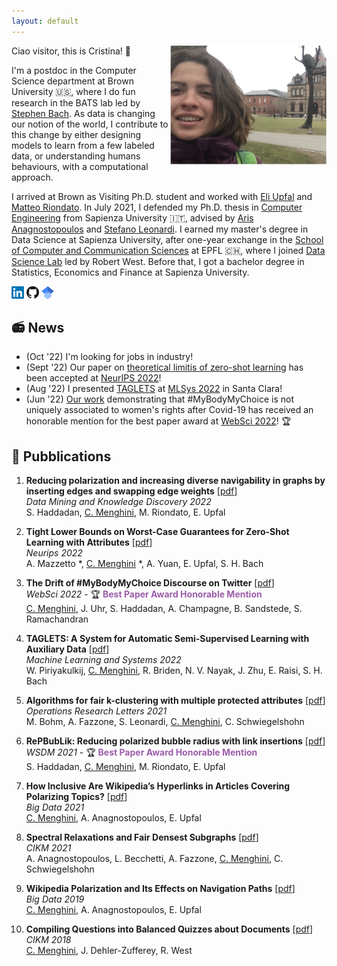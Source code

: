 ```yaml
---
layout: default
---
```


Ciao visitor, this is Cristina! 👋
<img align='right' src="/images/photo_website.png" width="250">

I'm a postdoc in the Computer Science department at Brown University 🇺🇸, where I do fun research in the BATS lab led by [Stephen Bach](https://cs.brown.edu/people/sbach/). 
As data is changing our notion of the world, 
I contribute to this change by either designing models to learn from a few labeled data, or understanding humans behaviours, with a computational approach.  

I arrived at Brown as Visiting Ph.D. student and worked with [Eli Upfal](https://cs.brown.edu/people/eupfal/) and [Matteo Riondato](https://matteo.rionda.to/). In July 2021, I defended my Ph.D. thesis in [Computer Engineering](https://corsidilaurea.uniroma1.it/en/corso/2021/30430/home) from Sapienza University 🇮🇹, advised by [Aris Anagnostopoulos](http://aris.me/) and [Stefano Leonardi](https://sites.google.com/a/uniroma1.it/stefanoleonardi-eng/home).
I earned my master's degree in Data Science at Sapienza University, after one-year exchange in the [School of Computer and Communication Sciences](https://www.epfl.ch/schools/ic/) at EPFL 🇨🇭, where I joined [Data Science Lab](https://dlab.epfl.ch/) led by Robert West.
Before that, I got a bachelor degree in Statistics, Economics and Finance at Sapienza University.

<a href="https://www.linkedin.com/in/cristina-menghini-patk/" style="text-decoration:none">
  <img src="/images/LinkedIn_logo_initials.png" width="20">
</a>
<a href="https://github.com/CriMenghini" style="text-decoration:none">
  <img src="/images/GitHub-Mark-32px.png" width="20">
</a>
<a href="https://scholar.google.it/citations?user=TDk55OQAAAAJ&hl=it" style="text-decoration:none">
  <img src="/images/scholar_2.png" width="20">
</a>


## 📻 News 

* (Oct '22) I'm looking for jobs in industry!
* (Sept '22) Our paper on [theoretical limitis of zero-shot learning](https://arxiv.org/pdf/2205.13068.pdf) has been accepted at [NeurIPS 2022](https://nips.cc/)!
* (Aug '22) I presented [TAGLETS](https://github.com/BatsResearch/taglets) at [MLSys 2022](https://mlsys.org/Conferences/2022/Dates) in Santa Clara!
* (Jun '22) [Our work](https://arxiv.org/pdf/2205.04898.pdf) demonstrating that #MyBodyMyChoice is not uniquely associated to women's rights after Covid-19 has received an honorable mention for the best paper award at [WebSci 2022](https://websci22.webscience.org/)! 🏆

## 📝 Pubblications


1. **Reducing polarization and increasing diverse navigability in graphs by inserting edges and swapping edge weights** [[pdf](https://matteo.rionda.to/papers/HaddadanEtAl-RePBubLik-DMKD.pdf)]  
_Data Mining and Knowledge Discovery 2022_      
S. Haddadan, <u>C. Menghini</u>, M. Riondato, E. Upfal


2.  **Tight Lower Bounds on Worst-Case Guarantees for Zero-Shot Learning with Attributes** [[pdf](https://arxiv.org/pdf/2205.13068.pdf)]  
_Neurips 2022_  
A. Mazzetto *, <u>C. Menghini</u> *, A. Yuan, E. Upfal, S. H. Bach


3. **The Drift of #MyBodyMyChoice Discourse on Twitter** [[pdf](https://arxiv.org/pdf/2205.04898.pdf)]  
_WebSci 2022_ - 🏆 <span style="color:rgba(109, 16, 130, 0.677)">**Best Paper Award Honorable Mention**</span>  
<u>C. Menghini</u>, J. Uhr, S. Haddadan, A. Champagne, B. Sandstede, S. Ramachandran


4. **TAGLETS: A System for Automatic Semi-Supervised Learning with Auxiliary Data** [[pdf](https://proceedings.mlsys.org/paper/2022/file/c0e190d8267e36708f955d7ab048990d-Paper.pdf)]  
_Machine Learning and Systems 2022_  
W. Piriyakulkij, <u>C. Menghini</u>, R. Briden, N. V. Nayak, J. Zhu, E. Raisi, S. H. Bach

5. **Algorithms for fair k-clustering with multiple protected attributes** [[pdf](https://www.sciencedirect.com/science/article/abs/pii/S0167637721001309)]  
_Operations Research Letters 2021_  
M. Bohm, A. Fazzone, S. Leonardi,  <u>C. Menghini</u>, C. Schwiegelshohn


6. **RePBubLik: Reducing polarized bubble radius with link insertions** [[pdf](https://dl.acm.org/doi/pdf/10.1145/3437963.3441825)]  
_WSDM 2021_ - 🏆 <span style="color:rgba(109, 16, 130, 0.677)">**Best Paper Award Honorable Mention**</span>  
S. Haddadan, <u>C. Menghini</u>, M. Riondato, E. Upfal


7. **How Inclusive Are Wikipedia’s Hyperlinks in Articles Covering Polarizing Topics?** [[pdf](https://arxiv.org/pdf/2007.08197.pdf)]   
_Big Data 2021_  
<u>C. Menghini</u>, A. Anagnostopoulos, E. Upfal


8. **Spectral Relaxations and Fair Densest Subgraphs** [[pdf](https://dl.acm.org/doi/abs/10.1145/3340531.3412036)]  
_CIKM 2021_  
A. Anagnostopoulos, L. Becchetti, A. Fazzone, <u>C. Menghini</u>, C. Schwiegelshohn


9. **Wikipedia Polarization and Its Effects on Navigation Paths** [[pdf](https://par.nsf.gov/servlets/purl/10183276)]  
_Big Data 2019_  
<u>C. Menghini</u>, A. Anagnostopoulos, E. Upfal


10. **Compiling Questions into Balanced Quizzes about Documents** [[pdf](https://dlab.epfl.ch/people/west/pub/Menghini-Dehler-West_CIKM-18.pdf)]  
_CIKM 2018_  
<u>C. Menghini</u>, J. Dehler-Zufferey, R. West
